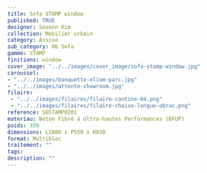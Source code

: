 ```yaml
---
title: Sofa STAMP window 
published: TRUE
designer: Sovann Kim
collection: Mobilier urbain
category: Assise
sub_category: 06 Sofa
gamme: STAMP
finitions: window
cover_image: "../../images/cover_image/sofa-stamp-window.jpg"
caroussel: 
- "../../images/banquette-elium-parc.jpg"
- "../../images/attente-showroom.jpg"
filaire: 
 - "../../images/filaires/filaire-cantine-04.png"
 - "../../images/filaires/filaire-chaise-longue-obrac.png"
reference: SOSTAMP0201
materiau: Béton Fibré à Ultra-hautes Performances (BFUP)
poids: 359
dimensions: L1800 x P550 x H830 
format: Multibloc
traitement: ""
tags: 
description: ""
---
```

